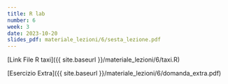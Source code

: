 ```yaml
---
title: R lab
number: 6
week: 3
date: 2023-10-20
slides_pdf: materiale_lezioni/6/sesta_lezione.pdf
---
```


[Link File R taxi]({{ site.baseurl }}/materiale_lezioni/6/taxi.R)

[Esercizio Extra]({{ site.baseurl }}/materiale_lezioni/6/domanda_extra.pdf)